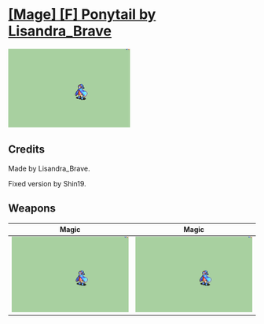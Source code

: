 # [\[Mage\] \[F\] Ponytail by Lisandra_Brave](./)

<img src="./6.%20Magic/Magic_000.png" alt="[Mage] [F] Ponytail by Lisandra_Brave standing" />

## Credits

Made by Lisandra_Brave.

Fixed version by Shin19.

## Weapons


|Magic |Magic |
|  :---: | :---: |
| <img alt="Magic animation" src="./6.%20Magic/Magic.gif" /> | <img alt="Magic animation" src="./6.%20Magic%20(Fixed)/Magic.gif" /> |
